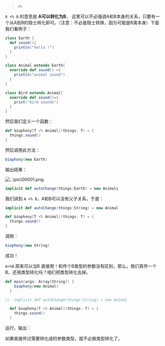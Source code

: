 > `<%`

`A <% B` 的意思是 **A可以转化为B**，
这里可以不必强调A和B本身的关系，只要有一个从A到B的隐士转化即可。（注意：不必是隐士转换，因为可能是B类本身）下面我们看例子：

```scala
class Earth {
  def sound(){
    println("hello !")
  }
}
```

```scala
class Animal extends Earth{
  override def sound() ={
    println("animal sound")
  }
}
```

```scala
class Bird extends Animal{
  override def sound()={
    print("bird sounds")
  }
}
```

然后我们定义一个函数：

```scala
def biophony[T <% Animal](things: T) = {
  things.sound()
}
```

然后调用此方法：

```scala
biophony(new Earth)
```

输出结果：

![..\pic\00001.png](D:\notes\scala\pic\00001.png)

```scala
implicit def autoChange(things:Earth) = new Animals
```

我们讲到 `A <% B`，A和B可以没有父子关系，于是：

```scala
implicit def autoChange(things:String) = new Animal

def biophony[T <% Animal](things: T) = {
  things.sound()
}
```

调用：

```scala
biophony(new String)
```

成功！

`A<%B` 原来可以当B
直接用！和传个B类型的参数没有区别，那么，我们真传一个B，还用类型转化吗？咱们把类型转化去掉。

```scala
def main(args: Array[String]) {
    biophony(new Animal)
  }

//  implicit def autoChange(things:String) = new Animal

  def biophony[T <% Animal](things: T) = {
    things.sound()
  }
```

运行，输出：


如果直接传过需要转化成的参数类型，就不必做类型转化了。
